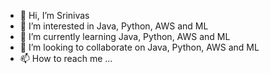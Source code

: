 - 👋 Hi, I’m Srinivas
- 👀 I’m interested in Java, Python, AWS and ML
- 🌱 I’m currently learning Java, Python, AWS and ML
- 💞️ I’m looking to collaborate on Java, Python, AWS and ML
- 📫 How to reach me ...

<!---
srini-vasu/srini-vasu is a ✨ special ✨ repository because its `README.md` (this file) appears on your GitHub profile.
You can click the Preview link to take a look at your changes.
--->
